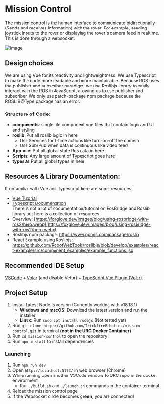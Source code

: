 # Mission Control

The mission control is the human interface to communicate bidirectionally (Sends and receives information) with the rover. For example, sending joystick inputs to the rover or displaying the rover's camera feed in realtime. This is done through a websocket.

![image](https://github.com/user-attachments/assets/a93314da-d956-468a-8d9c-59329f747919)

## Design choices

We are using Vue for its reactivity and lightweightness. We use Typescript to make the code more readable and more maintainable. Because ROS uses the publisher and subscriber paradigm, we use Roslibjs library to easily interact with the ROS in JavaScript, allowing us to use publisher and subscriber. We only use patch-package npm package because the ROSLIB@Type package has an error.

### Structure of Code:

- **components**: single file component vue files that contain logic and UI and styling
- **roslib**: Put all roslib logic in here
  - Use Services for 1-time actions like turn-on-off the camera
  - Use Sub/Pub when data is continuous like video feed
- **App.vue**: Put all global state Ros data in here
- **Scripts**: Any large amount of Typescript goes here
- **types.ts** Put all global types in here

## Resources & Library Documentation:

If unfamiliar with Vue and Typescript here are some resources:

- [Vue Tutorial](https://vuejs.org/tutorial/#step-1)
- [Typescript Documentation](https://www.typescriptlang.org/docs/handbook/typescript-in-5-minutes-oop.html)
  <br/> There is not a lot of documentation/tutorial on RosBridge and Roslib library but here is a collection of resources
- Overview: [https://foxglove.dev/images/blog/using-rosbridge-with-ros2/hero.webp](https://foxglove.dev/images/blog/using-rosbridge-with-ros2/hero.webp)
- Roslibjs npm package: https://www.npmjs.com/package/roslib
- React Example using Roslibjs: https://github.com/RobotWebTools/roslibjs/blob/develop/examples/react-example/src/component_examples/example_functions.jsx

## Recommended IDE Setup

[VSCode](https://code.visualstudio.com/) + [Volar](https://marketplace.visualstudio.com/items?itemName=Vue.volar) (and disable Vetur) + [TypeScript Vue Plugin (Volar)](https://marketplace.visualstudio.com/items?itemName=Vue.vscode-typescript-vue-plugin).

## Project Setup

1. Install Latest Node.js version (Currently working with v18.18.1)
   - **Windows and macOS**: Download the latest version and run the installer
   - **Linux**: Run `sudo apt install nodejs` (Not tested yet)
2. Run `git clone https://github.com/TrickfireRobotics/mission-control.git` in terminal **(not in the URC Docker Container)**
3. Run `cd mission-control` to open the repository
4. Run `npm install` to install dependencies

### Launching

1. Run `npm run dev`
2. Open `http://localhost:5173/` in web browser (Chrome)
3. While running open another VSCode window to URC repo in the docker environment
   - Run `./build.sh` and `./launch.sh` commands in the container terminal
4. Reload the mission control page
5. If the Websocket circle becomes **green**, you are connected!
